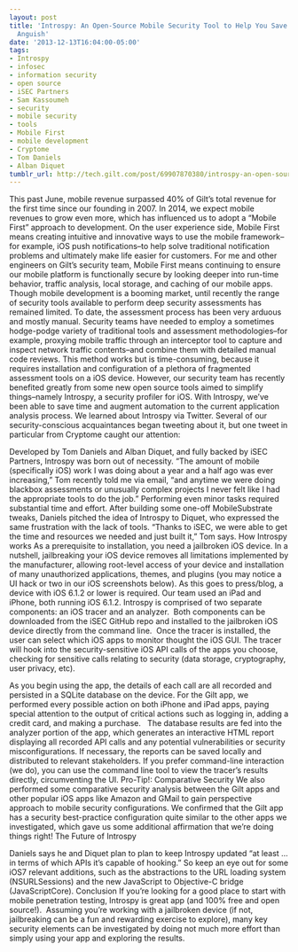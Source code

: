 ```yaml
---
layout: post
title: 'Introspy: An Open-Source Mobile Security Tool to Help You Save Time and Avoid
  Anguish'
date: '2013-12-13T16:04:00-05:00'
tags:
- Introspy
- infosec
- information security
- open source
- iSEC Partners
- Sam Kassoumeh
- security
- mobile security
- tools
- Mobile First
- mobile development
- Cryptome
- Tom Daniels
- Alban Diquet
tumblr_url: http://tech.gilt.com/post/69907870380/introspy-an-open-source-mobile-security-tool-to
---
```

This past June, mobile revenue surpassed 40% of Gilt’s total revenue for the first time since our founding in 2007. In 2014, we expect mobile revenues to grow even more, which has influenced us to adopt a “Mobile First” approach to development. On the user experience side, Mobile First means creating intuitive and innovative ways to use the mobile framework–for example, iOS push notifications–to help solve traditional notification problems and ultimately make life easier for customers. For me and other engineers on Gilt’s security team, Mobile First means continuing to ensure our mobile platform is functionally secure by looking deeper into run-time behavior, traffic analysis, local storage, and caching of our mobile apps.  
Though mobile development is a booming market, until recently the range of security tools available to perform deep security assessments has remained limited. To date, the assessment process has been very arduous and mostly manual. Security teams have needed to employ a sometimes hodge-podge variety of traditional tools and assessment methodologies–for example, proxying mobile traffic through an interceptor tool to capture and inspect network traffic contents–and combine them with detailed manual code reviews. This method works but is time-consuming, because it requires installation and configuration of a plethora of fragmented assessment tools on a iOS device.
However, our security team has recently benefited greatly from some new open source tools aimed to simplify things–namely Introspy, a security profiler for iOS. With Introspy, we’ve been able to save time and augment automation to the current application analysis process. 
We learned about Introspy via Twitter. Several of our security-conscious acquaintances began tweeting about it, but one tweet in particular from Cryptome caught our attention:

Developed by Tom Daniels and Alban Diquet, and fully backed by iSEC Partners, Introspy was born out of necessity. “The amount of mobile (specifically iOS) work I was doing about a year and a half ago was ever increasing,” Tom recently told me via email, “and anytime we were doing blackbox assessments or unusually complex projects I never felt like I had the appropriate tools to do the job.” Performing even minor tasks required substantial time and effort. After building some one-off MobileSubstrate tweaks, Daniels pitched the idea of Introspy to Diquet, who expressed the same frustration with the lack of tools. “Thanks to iSEC, we were able to get the time and resources we needed and just built it,” Tom says.
How Introspy works
As a prerequisite to installation, you need a jailbroken iOS device. In a nutshell, jailbreaking your iOS device removes all limitations implemented by the manufacturer, allowing root-level access of your device and installation of many unauthorized applications, themes, and plugins (you may notice a UI hack or two in our iOS screenshots below). As this goes to press/blog, a device with iOS 6.1.2 or lower is required. Our team used an iPad and iPhone, both running iOS 6.1.2. 
Introspy is comprised of two separate components: an iOS tracer and an analyzer.  Both components can be downloaded from the iSEC GitHub repo and installed to the jailbroken iOS device directly from the command line.  Once the tracer is installed, the user can select which iOS apps to monitor thought the iOS GUI. The tracer will hook into the security-sensitive iOS API calls of the apps you choose, checking for sensitive calls relating to security (data storage, cryptography, user privacy, etc).  

As you begin using the app, the details of each call are all recorded and persisted in a SQLite database on the device. For the Gilt app, we performed every possible action on both iPhone and iPad apps, paying special attention to the output of critical actions such as logging in, adding a credit card, and making a purchase.  
The database results are fed into the analyzer portion of the app, which generates an interactive HTML report displaying all recorded API calls and any potential vulnerabilities or security misconfigurations. If necessary, the reports can be saved locally and distributed to relevant stakeholders. If you prefer command-line interaction (we do), you can use the command line tool to view the tracer’s results directly, circumventing the UI.
Pro-Tip!: Comparative Security
We also performed some comparative security analysis between the Gilt apps and other popular iOS apps like Amazon and GMail to gain perspective approach to mobile security configurations. We confirmed that the Gilt app has a security best-practice configuration quite similar to the other apps we investigated, which gave us some additional affirmation that we’re doing things right! 
The Future of Introspy

Daniels says he and Diquet plan to plan to keep Introspy updated “at least … in terms of which APIs it’s capable of hooking.” So keep an eye out for some iOS7 relevant additions, such as the abstractions to the URL loading system (NSURLSessions) and the new JavaScript to Objective-C bridge (JavaScriptCore).
Conclusion
If you’re looking for a good place to start with mobile penetration testing, Introspy is great app (and 100% free and open source!).  Assuming you’re working with a jailbroken device (if not, jailbreaking can be a fun and rewarding exercise to explore), many key security elements can be investigated by doing not much more effort than simply using your app and exploring the results.
